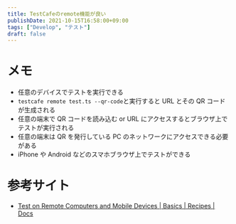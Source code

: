 ```yaml
---
title: TestCafeのremote機能が良い
publishDate: 2021-10-15T16:58:00+09:00
tags: ["Develop", "テスト"]
draft: false
---
```


# メモ

- 任意のデバイスでテストを実行できる
- `testcafe remote test.ts --qr-code`と実行すると URL とその QR コードが生成される
- 任意の端末で QR コードを読み込む or URL にアクセスするとブラウザ上でテストが実行される
- 任意の端末は QR を発行している PC のネットワークにアクセスできる必要がある
- iPhone や Android などのスマホブラウザ上でテストができる

# 参考サイト

- [Test on Remote Computers and Mobile Devices | Basics | Recipes | Docs](https://testcafe.io/documentation/402807/recipes/basics/test-on-remote-computers-and-mobile-devices)
